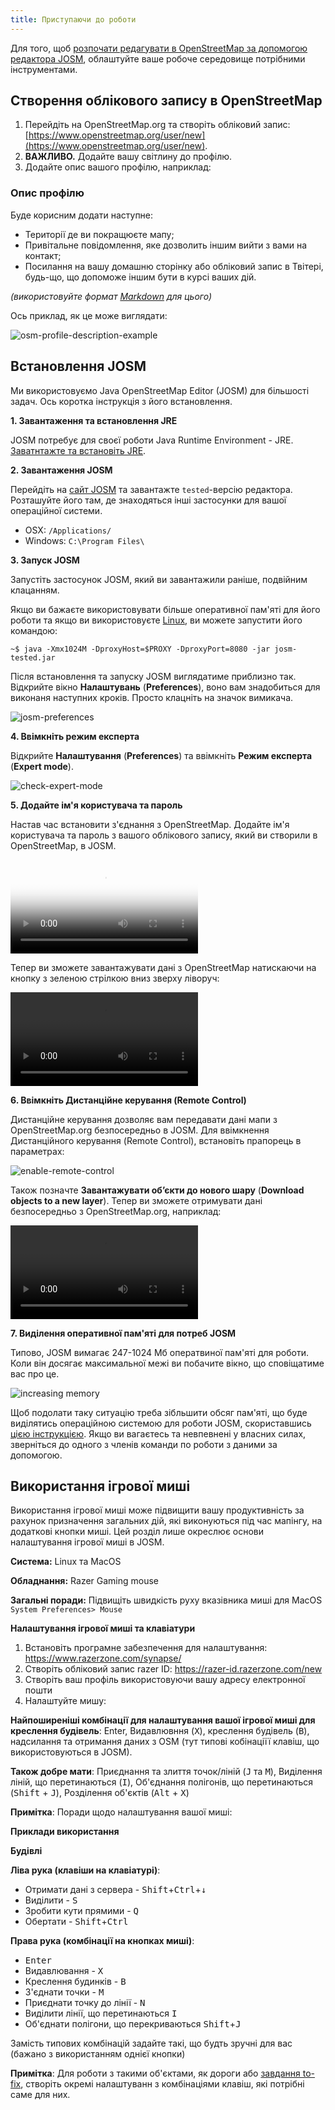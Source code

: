 ```yaml
---
title: Приступаючи до роботи
---
```


Для того, щоб [розпочати редагувати в OpenStreetMap за допомогою редактора JOSM](https://www.mapbox.com/blog/making-the-most-josm/), облаштуйте ваше робоче середовище потрібними інструментами.

## Створення облікового запису в OpenStreetMap

1.  Перейдіть на OpenStreetMap.org та створіть обліковий запис: [https://www.openstreetmap.org/user/new](https://www.openstreetmap.org/user/new).
2.  **ВАЖЛИВО.** Додайте вашу світлину до профілю.
3.  Додайте опис вашого профілю, наприклад:

### Опис профілю

Буде корисним додати наступне:

-   Території де ви покращюєте мапу;
-   Привітальне повідомлення, яке дозволить іншим вийти з вами на контакт;
-   Посилання на вашу домашню сторінку або обліковий запис в Твітері, будь-що, що допоможе іншим бути в курсі ваших дій.

*(використовуйте формат [Markdown]( http://en.wikipedia.org/wiki/Markdown) для цього)*

Ось приклад, як це може виглядати:

![osm-profile-description-example]({{site.baseurl}}/images/osm-profile-description-example.png)

## Встановлення JOSM

Ми використовуємо Java OpenStreetMap Editor (JOSM) для більшості задач. Ось коротка інструкція з його встановлення.

**1. Завантаження та встановлення JRE**

JOSM потребує для своєї роботи Java Runtime Environment - JRE. [Заватнтажте та встановіть JRE]( http://www.oracle.com/technetwork/java/javase/downloads/jre8-downloads-2133155.html).

**2. Завантаження JOSM**

Перейдіть на [сайт JOSM](https://josm.openstreetmap.de/wiki/Download) та  завантажте `tested`-версію редактора. Розташуйте його там, де знаходяться інші застосунки для вашої операційної системи.

-   OSX: `/Applications/`
-   Windows: `C:\Program Files\`

**3. Запуск JOSM**

Запустіть застосунок JOSM, який ви завантажили раніше, подвійним клацанням.

Якщо ви бажаєте використовувати більше оперативної пам'яті для його роботи та якщо ви використовуєте [Linux](http://wiki.openstreetmap.org/wiki/JOSM/Linux), ви можете запустити його командою:

    ~$ java -Xmx1024M -DproxyHost=$PROXY -DproxyPort=8080 -jar josm-tested.jar

Після встановлення та запуску JOSM виглядатиме приблизно так. Відкрийте вікно **Налаштувань** (**Preferences**), воно вам знадобиться для виконаня наступних кроків. Просто клацніть на значок вимикача.

![josm-preferences]({{site.baseurl}}/uk/images/josm-preferences.png)

**4. Ввімкніть режим експерта**

Відкрийте **Налаштування** (**Preferences**) та ввімкніть **Режим експерта** (**Expert mode**).

![check-expert-mode]({{site.baseurl}}/uk/images/check-expert-mode.png)

**5. Додайте ім'я користувача та пароль**

Настав час встановити з'єднання з OpenStreetMap. Додайте ім'я користувача та пароль з вашого облікового запису, який ви створили в OpenStreetMap, в JOSM.

<!-- ![set-osm-username-and-password]({{site.baseurl}}/uk/images/set-osm-username-and-password.png) -->

<div class="video space-bottom4">
  <p>
    <video loop controls poster="{{site.baseurl}}/uk/images/set-osm-username-and-password.png">
      <source type="video/webm; codecs=vp8,vorbis" src="{{site.baseurl}}/uk/images/set-osm-username-and-password.webm"></source>
      <source type="video/mp4" src="{{site.baseurl}}/uk/images/set-osm-username-and-password.mov"></source>
      Your browser does not support the video element.
    </video>
  </p>
</div>

Тепер ви зможете завантажувати дані з OpenStreetMap натискаючи на кнопку з зеленою стрілкою вниз зверху ліворуч:

<div class="video space-bottom4">
  <p>
    <video autoplay loop>
      <source type="video/webm; codecs=vp8,vorbis" src="{{site.baseurl}}/uk/images/download-data.webm"></source>
      <source type="video/mp4" src="{{site.baseurl}}/uk/images/download-data.mov"></source>
      Your browser does not support the video element.
    </video>
  </p>
</div>

**6. Ввімкніть Дистанційне керування (Remote Control)**

Дистанційне керування дозволяє вам передавати дані мапи з OpenStreetMap.org безпосередньо в JOSM. Для ввімкнення Дистанційного керування (Remote Control), встановіть прапорець в параметрах:

![enable-remote-control]({{site.baseurl}}/uk/images/enable-remote-control.png)

Також позначте **Завантажувати об’єкти до нового шару** (**Download objects to a new layer**). Тепер ви зможете отримувати дані безпосередньо з  OpenStreetMap.org, наприклад:

<div class="video space-bottom4">
  <p>
    <video autoplay loop>
      <source type="video/webm; codecs=vp8,vorbis" src="{{site.baseurl}}/uk/images/retrieve-data.webm"></source>
      <source type="video/mp4" src="{{site.baseurl}}/uk/images/retrieve-data.mov"></source>
      Your browser does not support the video element.
    </video>
  </p>
</div>

**7. Виділення оперативної пам'яті для потреб JOSM**

Типово, JOSM вимагає 247-1024 Мб оператвиної пам'яті для роботи. Коли він досягає максимальної межі ви побачите вікно, що сповіщатиме вас про це.

![increasing memory]({{site.baseurl}}/uk/images/increasing-memory.png)

Щоб подолати таку ситуацію треба зібльшити обсяг пам'яті, що буде виділятись операційною системою для роботи JOSM, скориставшись [цією інструкцією](https://gist.github.com/jothirnadh/00352fff58ce2628cc4f#supply-parameters). Якщо ви вагаєтесь та невпевнені у власних силах, зверніться до одного з членів команди по роботи з даними за допомогою.

## Використання ігрової миші

Використання ігрової миші може підвищити вашу продуктивність за рахунок призначення загальних дій, які виконуються під час мапінгу, на додаткові кнопки миші. Цей розділ лише окреслює основи налаштування ігрової миші в JOSM.

**Система:** Linux та MacOS

**Обладнання:** Razer Gaming mouse

**Загальні поради:** Підвищіть швидкість руху вказівника миші для MacOS `System Preferences> Mouse`

**Налаштування ігрової миші та клавіатури**

1.  Встановіть програмне забезпечення для налаштування: <https://www.razerzone.com/synapse/>
2.  Створіть обліковий запис razer ID: <https://razer-id.razerzone.com/new>
3.  Створіть ваш профіль використовуючи вашу адресу електронної пошти
4.  Налаштуйте мишу:

**Найпоширеніші комбінації для налаштування вашої ігрової миші для креслення будівель**: Enter, Видавлювння (<kbd>X</kbd>), креслення будівель (<kbd>B</kbd>), надсилання та отримання даних з OSM (тут типові кобінаціїї клавіш, що використовуються в JOSM).

**Також добре мати**: Приєднання та злиття точок/ліній (<kbd>J</kbd> та <kbd>M</kbd>), Виділення ліній, що перетинаються (<kbd>I</kbd>), Об'єднання полігонів, що перетинаються (<kbd>Shift</kbd> + <kbd>J</kbd>), Розділення об'єктів (<kbd>Alt</kbd> + <kbd>X</kbd>)

**Примітка**: Поради щодо налаштування вашої миші:

**Приклади використання**

**Будівлі**

**Ліва рука (клавіши на клавіатурі)**:

*   Отримати дані з сервера - <kbd>Shift</kbd>+<kbd>Ctrl</kbd>+<kbd>↓</kbd>
*   Виділити - <kbd>S</kbd>
*   Зробити кути прямими - <kbd>Q</kbd>
*   Обертати - <kbd>Shift</kbd>+<kbd>Ctrl</kbd>

**Права рука (комбінації на кнопках миші)**:

*   <kbd>Enter</kbd>
*   Видавлювання - <kbd>X</kbd>
*   Креслення будинків - <kbd>B</kbd>
*   З'єднати точки - <kbd>M</kbd>
*   Приєднати точку до лінії - <kbd>N</kbd>
*   Виділити лінії, що перетинаються <kbd>I</kbd>
*   Об'єднати полігони, що перекриваються <kbd>Shift</kbd>+<kbd>J</kbd>

Замість типових комбінацій задайте такі, що будть зручні для вас (бажано з використанням однієї кнопки)

**Примітка**: Для роботи з такими об'єктами, як дороги або [завдання to-fix](https://osmlab.github.io/to-fix/), створіть окремі налаштуванн з комбінаціями клавіш, які потрібні саме для них.
